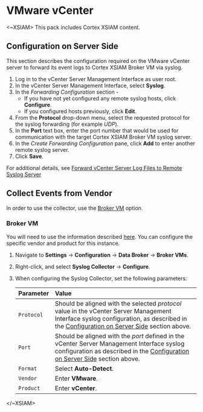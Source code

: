 

# VMware vCenter

<~XSIAM>
This pack includes Cortex XSIAM content.
  
## Configuration on Server Side

This section describes the configuration required on the VMware vCenter server to forward its event logs to Cortex XSIAM Broker VM via syslog.
 
1. Log in to the vCenter Server Management Interface as user root.
2. In the vCenter Server Management Interface, select **Syslog**.
3. In the *Forwarding Configuration* section - 
   * If you have not yet configured any remote syslog hosts, click **Configure**. 
   * If you configured hosts previously, click **Edit**.
4. From the **Protocol** drop-down menu, select the requested protocol for the syslog forwarding (for example *UDP*).
5. In the **Port** text box, enter the port number that would be used for communication with the target Cortex XSIAM Broker VM syslog server.
6. In the *Create Forwarding Configuration* pane, click **Add** to enter another remote syslog server.
7. Click **Save**.
 
For additional details, see [Forward vCenter Server Log Files to Remote Syslog Server](https://docs.vmware.com/en/VMware-vSphere/7.0/com.vmware.vsphere.monitoring.doc/GUID-9633A961-A5C3-4658-B099-B81E0512DC21.html)

## Collect Events from Vendor

In order to use the collector, use the [Broker VM](#broker-vm) option.

### Broker VM

You will need to use the information described [here](https://docs-cortex.paloaltonetworks.com/r/Cortex-XDR/Cortex-XDR-Pro-Administrator-Guide/Configure-the-Broker-VM).
You can configure the specific vendor and product for this instance.

1. Navigate to **Settings** &rarr; **Configuration** &rarr; **Data Broker** &rarr; **Broker VMs**. 
2. Right-click, and select **Syslog Collector** &rarr; **Configure**.
3. When configuring the Syslog Collector, set the following parameters:

   | Parameter     | Value    
   | :---          | :---                    
   | `Protocol`    | Should be aligned with the selected *protocol* value in the vCenter Server Management Interface syslog configuration, as described in the [Configuration on Server Side](#configuration-on-server-side) section above.   
   | `Port`        | Should be aligned with the *port* defined in the vCenter Server Management Interface syslog configuration as described in the [Configuration on Server Side](#configuration-on-server-side) section above.   
   | `Format`      | Select **Auto-Detect**. 
   | `Vendor`      | Enter **VMware**.
   | `Product`     | Enter **vCenter**.

</~XSIAM>	
